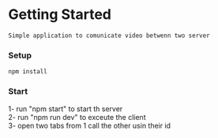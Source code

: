 # Getting Started
    Simple application to comunicate video betwenn two server

### Setup

```
npm install

```
### Start
1- run "npm start" to start th server  
2- run "npm run dev" to exceute the client  
3- open two tabs from 1 call the other usin their id  